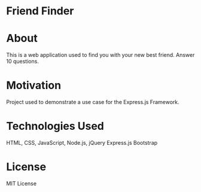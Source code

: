 # Friend Finder

# About
This is a web application used to find you with your new best friend. Answer 10 questions.

# Motivation
Project used to demonstrate a use case for the Express.js Framework.

# Technologies Used
HTML, CSS, JavaScript, Node.js, jQuery Express.js Bootstrap

# License
MIT License
